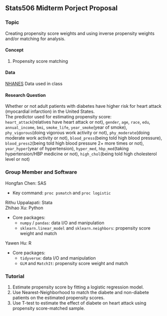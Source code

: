 ## Stats506 Midterm Porject Proposal

### Topic
Creating propensity score weights and using inverse propensity weights and/or matching for analysis.

#### Concept
1. Propensity score matching
   
#### Data
[NHANES](https://www.cdc.gov/nchs/nhanes/index.htm) Data used in class

#### Research Question
Whether or not adult patients with diabetes have higher risk for heart attack (myocardial infarction) in the United States.  
The predictor used for estimating propensity score:  
`heart_attack`(relatives have heart attack or not), `gender`, `age`, `race`, `edu`, `annual_income`, `bmi`, `smoke_life`, `year_smoke`(year of smoke), `phy_vigorous`(doing vigorous work activity or not), `phy_moderate`(doing moderate work activity or not), `blood_press`(being told high blood pressure), `blood_press2`(being told high blood pressure 2+ more times or not), `year_hyper`(year of hypertension), `hyper_med`, `hbp_med`(taking hypertension/HBP medicine or not), `high_chol`(being told high cholesterol level or not)


### Group Member and Software
Hongfan Chen: SAS  
- Key command: `proc psmatch` and `proc logistic`
  
Rithu Uppalapati: Stata  
Zhihao Xu: Python
- Core packages: 
    - `numpy` / `pandas`: data I/O and manipulation  
    - `sklearn.linear_model` and `sklearn.neighbors`: propensity score weight and match  

Yawen Hu: R
- Core packages: 
    - `tidyverse`: data I/O and manipulation  
    - `GLM` and `MatchIt`: propensity score weight and match 

### Tutorial
1. Estimate propensity score by fitting a logistic regression model.
2. Use Nearest-Neighborhood to match the diabete and non-diabete patients on the estimated propensity scores.
3. Use T-test to estimate the effect of diabete on heart attack using propensity score-matched sample.